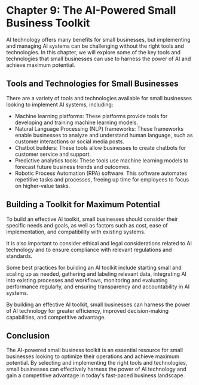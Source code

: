 Chapter 9: The AI-Powered Small Business Toolkit
================================================

AI technology offers many benefits for small businesses, but implementing and managing AI systems can be challenging without the right tools and technologies. In this chapter, we will explore some of the key tools and technologies that small businesses can use to harness the power of AI and achieve maximum potential.

Tools and Technologies for Small Businesses
-------------------------------------------

There are a variety of tools and technologies available for small businesses looking to implement AI systems, including:

* Machine learning platforms: These platforms provide tools for developing and training machine learning models.
* Natural Language Processing (NLP) frameworks: These frameworks enable businesses to analyze and understand human language, such as customer interactions or social media posts.
* Chatbot builders: These tools allow businesses to create chatbots for customer service and support.
* Predictive analytics tools: These tools use machine learning models to forecast future business trends and outcomes.
* Robotic Process Automation (RPA) software: This software automates repetitive tasks and processes, freeing up time for employees to focus on higher-value tasks.

Building a Toolkit for Maximum Potential
----------------------------------------

To build an effective AI toolkit, small businesses should consider their specific needs and goals, as well as factors such as cost, ease of implementation, and compatibility with existing systems.

It is also important to consider ethical and legal considerations related to AI technology and to ensure compliance with relevant regulations and standards.

Some best practices for building an AI toolkit include starting small and scaling up as needed, gathering and labeling relevant data, integrating AI into existing processes and workflows, monitoring and evaluating performance regularly, and ensuring transparency and accountability in AI systems.

By building an effective AI toolkit, small businesses can harness the power of AI technology for greater efficiency, improved decision-making capabilities, and competitive advantage.

Conclusion
----------

The AI-powered small business toolkit is an essential resource for small businesses looking to optimize their operations and achieve maximum potential. By selecting and implementing the right tools and technologies, small businesses can effectively harness the power of AI technology and gain a competitive advantage in today's fast-paced business landscape.
